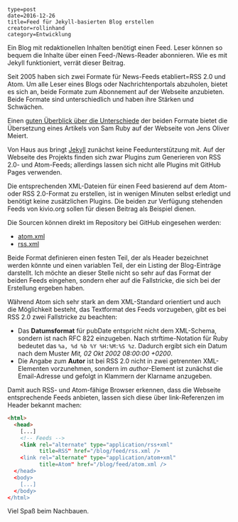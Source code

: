 ~~~~~~
type=post
date=2016-12-26
title=Feed für Jekyll-basierten Blog erstellen
creator=rollinhand
category=Entwicklung
~~~~~~
Ein Blog mit redaktionellen Inhalten benötigt einen Feed. Leser können so bequem die
Inhalte über einen Feed-/News-Reader abonnieren. Wie es mit Jekyll funktioniert, verrät
dieser Beitrag.

<!--more-->

Seit 2005 haben sich zwei Formate für News-Feeds etabliert=RSS 2.0 und Atom. Um alle 
Leser eines Blogs oder Nachrichtenportals abzuholen, bietet es sich an, beide Formate
zum Abonnement auf der Webseite anzubieten. Beide Formate sind unterschiedlich und haben
ihre Stärken und Schwächen.

Einen [guten Überblick über die Unterschiede](https://meiert.com/de/publications/translations/intertwingly.net/rss-2.0-and-atom-1.0/) 
der beiden Formate bietet die Übersetzung eines Artikels von Sam Ruby auf der Webseite 
von Jens Oliver Meiert.

Von Haus aus bringt [Jekyll](http://jekyllrb.com) zunächst keine Feedunterstützung mit. Auf
der Webseite des Projekts finden sich zwar Plugins zum Generieren von RSS 2.0- und Atom-Feeds;
allerdings lassen sich nicht alle Plugins mit GitHub Pages verwenden.

Die entsprechenden XML-Dateien für einen Feed basierend auf dem Atom- oder RSS 2.0-Format
zu erstellen, ist in wenigen Minuten selbst erledigt und benötigt keine zusätzlichen 
Plugins. Die beiden zur Verfügung stehenden Feeds von kivio.org sollen für diesen Beitrag
als Beispiel dienen.

Die Sourcen können direkt im Repository bei GitHub eingesehen werden:


* [atom.xml](https://github.com/rollinhand/rollinhand.github.io/blob/master/blog/feed/atom.xml)
* [rss.xml](https://github.com/rollinhand/rollinhand.github.io/blob/master/blog/feed/rss.xml)


Beide Format definieren einen festen Teil, der als Header bezeichnet werden könnte und einen
variablen Teil, der ein Listing der Blog-Einträge darstellt. Ich möchte an dieser Stelle
nicht so sehr auf das Format der beiden Feeds eingehen, sondern eher auf die Fallstricke,
die sich bei der Erstellung ergeben haben. 

Während Atom sich sehr stark an dem XML-Standard orientiert und auch die Möglichkeit besteht,
das Textformat des Feeds vorzugeben, gibt es bei RSS 2.0 zwei Fallstricke zu beachten:


* Das **Datumsformat** für pubDate entspricht nicht dem XML-Schema, sondern ist nach RFC 822 
einzugeben. Nach strftime-Notation für Ruby bedeutet das `%a, %d %b %Y %H:%M:%S %z`.
Dadurch ergibt sich ein Datum nach dem Muster _Mit, 02 Okt 2002 08:00:00 +0200_.
* Die Angabe zum **Autor** ist bei RSS 2.0 nicht in zwei getrennten XML-Elementen vorzunehmen,
sondern im _author_-Element ist zunächst die Email-Adresse und gefolgt in Klammern der
Klarname anzugeben.


Damit auch RSS- und Atom-fähige Browser erkennen, dass die Webseite entsprechende Feeds
anbieten, lassen sich diese über link-Referenzen im Header bekannt machen:

~~~ html
<html>
  <head>
    [...]
    <!-- Feeds -->
    <link rel="alternate" type="application/rss+xml" 
          title=RSS" href="/blog/feed/rss.xml />
    <link rel="alternate" type="application/atom+xml" 
          title=Atom" href="/blog/feed/atom.xml />
  </head>
  <body>
    [...]
  </body>	
</html>
~~~

Viel Spaß beim Nachbauen.
